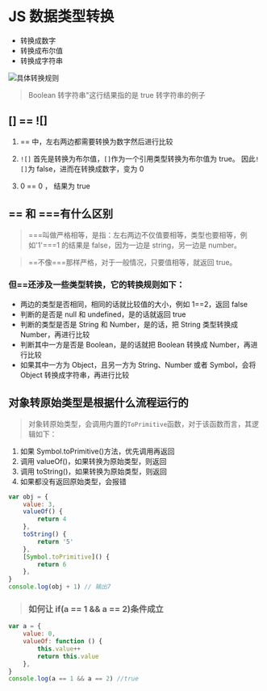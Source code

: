 # JS 数据类型转换

- 转换成数字
- 转换成布尔值
- 转换成字符串

![具体转换规则](https://user-gold-cdn.xitu.io/2019/10/20/16de9512eaf1158a?imageView2/0/w/1280/h/960/format/webp/ignore-error/1)

> Boolean 转字符串"这行结果指的是 true 转字符串的例子

## [] == ![]

1. == 中，左右两边都需要转换为数字然后进行比较

2. `![]` 首先是转换为布尔值，`[]`作为一个引用类型转换为布尔值为 true。
   因此`![]`为 false，进而在转换成数字，变为 0

3. 0 == 0 ， 结果为 true

## == 和 ===有什么区别

> ===叫做严格相等，是指：左右两边不仅值要相等，类型也要相等，例如'1'===1 的结果是 false，因为一边是 string，另一边是 number。

> ==不像===那样严格，对于一般情况，只要值相等，就返回 true。

### 但==还涉及一些类型转换，它的转换规则如下：

- 两边的类型是否相同，相同的话就比较值的大小，例如 1==2，返回 false
- 判断的是否是 null 和 undefined，是的话就返回 true
- 判断的类型是否是 String 和 Number，是的话，把 String 类型转换成 Number，再进行比较
- 判断其中一方是否是 Boolean，是的话就把 Boolean 转换成 Number，再进行比较
- 如果其中一方为 Object，且另一方为 String、Number 或者 Symbol，会将 Object 转换成字符串，再进行比较

## 对象转原始类型是根据什么流程运行的

> 对象转原始类型，会调用内置的`ToPrimitive`函数，对于该函数而言，其逻辑如下：

1. 如果 Symbol.toPrimitive()方法，优先调用再返回
2. 调用 valueOf()，如果转换为原始类型，则返回
3. 调用 toString()，如果转换为原始类型，则返回
4. 如果都没有返回原始类型，会报错

```javascript
var obj = {
	value: 3,
	valueOf() {
		return 4
	},
	toString() {
		return '5'
	},
	[Symbol.toPrimitive]() {
		return 6
	},
}
console.log(obj + 1) // 输出7
```

> ### 如何让 if(a == 1 && a == 2)条件成立

```javascript
var a = {
	value: 0,
	valueOf: function () {
		this.value++
		return this.value
	},
}
console.log(a == 1 && a == 2) //true
```

